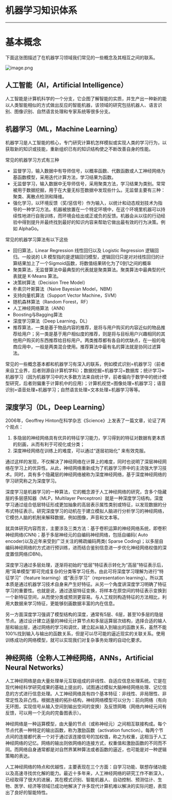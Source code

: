 # 机器学习知识体系

---

# 基本概念

下面这张图描述了在机器学习领域我们常见的一些概念及其相互之间的联系。

![image.png](https://images.zenhubusercontent.com/5b83aeb622e474383b984d11/0f2dcb98-a195-4f4b-a945-cff51890535d)

## 人工智能（AI，Artificial Intelligence）

人工智能是计算机科学的一个分支，它企图了解智能的实质，并生产出一种新的能以人类智能相似的方式做出反应的智能机器，该领域的研究包括机器人、语言识别、图像识别、自然语言处理和专家系统等很多分支。

## 机器学习（ML，Machine Learning）

机器学习是人工智能的核心，专门研究计算机怎样模拟或实现人类的学习行为，以获取新的知识或技能，重新组织已有的知识结构使之不断改善自身的性能。

常见的机器学习方式有三种

- 监督学习，输入数据中有导师信号，以概率函数、代数函数或人工神经网络为基函数模型，采用迭代计算方法，学习结果为函数。
- 无监督学习，输入数据中无导师信号，采用聚类方法，学习结果为类别。常常被用于数据挖掘，用于在大量无标签数据中发现些什么。无监督主要有三种：聚类、离散点检测和降维。
- 强化学习，以环境反馈（奖/惩信号）作为输入，以统计和动态规划技术为指导的一种学习方法。机器被放置在一个特定环境中，在这个环境里机器可以持续性地进行自我训练，而环境会给出或正或负的反馈。机器会从以往的行动经验中得到提升并最终找到最好的知识内容来帮助它做出最有效的行为决策。例如 AlphaGo。


常见的机器学习算法有以下这些

- 回归算法，Linear Regression 线性回归以及 Logistic Regression 逻辑回归。一般说的 LR 模型指的是逻辑回归模型，逻辑回归只是对对线性回归的计算结果加上了一个Sigmoid函数，将数值结果转化为了0到1之间的概率
- 聚类算法，无监督算法中最典型的代表就是聚类算法。聚类算法中最典型的代表就是 K-Means 算法。
- 决策树算法（Decision Tree Model）
- 朴素贝叶斯算法（Naive Bayesian Model，NBM）
- 支持向量机算法（Support Vector Machine，SVM）
- 随机森林算法（Random Forest，RF）
- 人工神经网络算法（ANN）
- Boosting与Bagging算法
- 深度学习算法（Deep Learning，DL）
- 推荐算法，一类是基于物品内容的推荐，是将与用户购买的内容近似的物品推荐给用户；另一类是基于用户相似度的推荐，则是将与目标用户兴趣相同的其他用户购买的东西推荐给目标用户。两类推荐都有各自的优缺点，在一般的电商应用中，一般是两类混合使用。推荐算法中最有名的算法就是协同过滤算法。

常见的一些概念基本都和机器学习有深入的联系，例如模式识别=机器学习（前者来自工业界，后者则源自计算机学科）；数据挖掘=机器学习+数据库；统计学习≈机器学习（因为机器学习中的大多数方法来自统计学，前者偏向于数学中的统计模型研究，后者则偏重于计算机中的应用）；计算机视觉=图像处理+机器学习；语音识别=语音处理+机器学习；自然语言处理=文本处理+机器学习等等。


## 深度学习（DL，Deep Learning）

2006年，Geoffrey Hinton在科学杂志《Science》上发表了一篇文章，论证了两个观点：

1. 多隐层的神经网络具有优异的特征学习能力，学习得到的特征对数据有更本质的刻画，从而有利于可视化或分类；
2. 深度神经网络在训练上的难度，可以通过“逐层初始化” 来有效克服。

通过这样的发现，不仅解决了神经网络在计算上的难度，同时也说明了深层神经网络在学习上的优异性。从此，神经网络重新成为了机器学习界中的主流强大学习技术。同时，具有多个隐藏层的神经网络被称为深度神经网络，基于深度神经网络的学习研究称之为深度学习。

深度学习是机器学习的一种算法，它的概念源于人工神经网络的研究，含多个隐藏层的多层感知器（MLP，Multilayer Perceptron）就是一种深度学习结构。深度学习通过组合低层特征形成更加抽象的高层表示属性类别或特征，以发现数据的分布式特征表示。研究深度学习的动机在于建立模拟人脑进行分析学习的神经网络，它模仿人脑的机制来解释数据，例如图像，声音和文本等。

就具体研究内容而言，主要涉及三类方法：基于卷积运算的神经网络系统，即卷积神经网络(CNN)；基于多层神经元的自编码神经网络，包括自编码( Auto encoder)以及近年来受到广泛关注的稀疏编码两类( Sparse Coding)；以多层自编码神经网络的方式进行预训练，进而结合鉴别信息进一步优化神经网络权值的深度置信网络(DBN)。

深度学习通过多层处理，逐渐将初始的“低层”特征表示转化为“高层”特征表示后，用“简单模型”即可完成复杂的分类等学习任务。由此可将深度学习理解为进行“特征学习”（feature learning）或“表示学习”（representation learning）。所以其本质是通过机器学习技术自身来产生好特征。从另一个角度讲深度学习明确了特征学习的重要性。也就是说，通过逐层特征变换，将样本在原空间的特征表示变换到一个新特征空间，从而使分类或预测更容易。与人工规则构造特征的方法相比，利用大数据来学习特征，更能够刻画数据丰富的内在信息。

另一方面深度学习强调了模型结构的深度，通常有5层、6层，甚至10多层的隐层节点。通过设计建立适量的神经元计算节点和多层运算层次结构，选择合适的输人层和输出层，通过网络的学习和调优，建立起从输入到输出的函数关系，虽然不能100%找到输入与输出的函数关系，但是可以尽可能的逼近现实的关联关系。使用训练成功的网络模型，就可以实现我们对复杂事务处理的自动化要求。


## 神经网络（全称人工神经网络，ANNs，Artificial Neural Networks）

人工神经网络是由大量处理单元互联组成的非线性、自适应信息处理系统。它是在现代神经科学研究成果的基础上提出的，试图通过模拟大脑神经网络处理、记忆信息的方式进行信息处理。人工神经网络具有四个基本特征：非线性、非局限性、非常定性及非凸性。根据连接的拓扑结构，神经网络模型可以分为：前向网络（有向无环图，实现信号从输入空间到输出空间的变换）及反馈网略（网络内神经元间有反馈，可以用一个无向的完备图表示）。

神经网络是一种运算模型，由大量的节点（或称神经元）之间相互联接构成。每个节点代表一种特定的输出函数，称为激励函数（activation function）。每两个节点间的连接都代表一个对于通过该连接信号的加权值，称之为权重，这相当于人工神经网络的记忆。网络的输出则依网络的连接方式，权重值和激励函数的不同而不同。而网络自身通常都是对自然界某种算法或者函数的逼近，也可能是对一种逻辑策略的表达。

人工神经网络的特点和优越性，主要表现在三个方面：自学习功能、联想存储功能以及高速寻找优化解的能力。最近十多年来，人工神经网络的研究工作不断深入，已经取得了很大的进展，其在模式识别、智能机器人、自动控制、预测估计、生物、医学、经济等领域已成功地解决了许多现代计算机难以解决的实际问题，表现出了良好的智能特性。